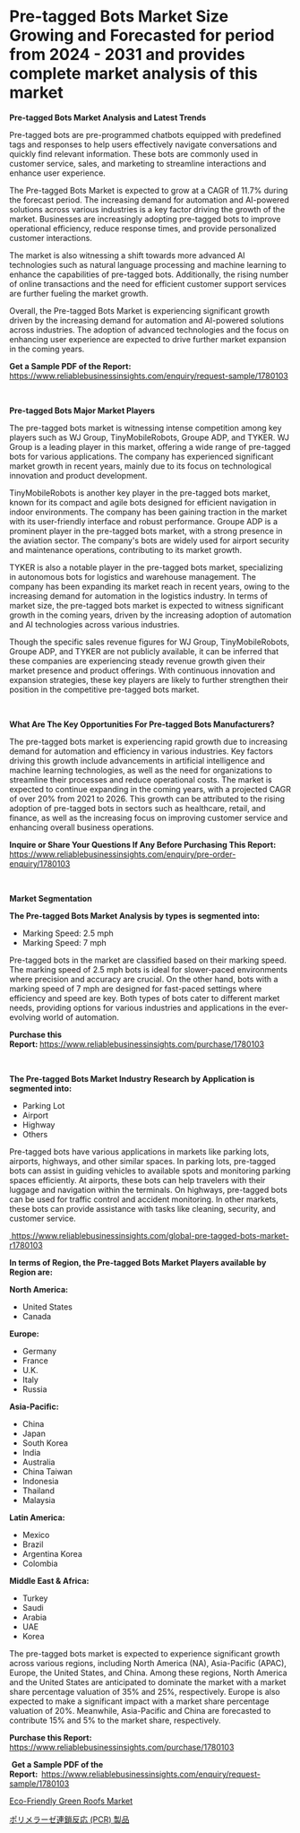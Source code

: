 <p><h1>Pre-tagged Bots Market Size Growing and Forecasted for period from 2024 - 2031 and provides complete market analysis of this market</h1></p><p><strong>Pre-tagged Bots Market Analysis and Latest Trends</strong></p>
<p><p>Pre-tagged bots are pre-programmed chatbots equipped with predefined tags and responses to help users effectively navigate conversations and quickly find relevant information. These bots are commonly used in customer service, sales, and marketing to streamline interactions and enhance user experience.</p><p>The Pre-tagged Bots Market is expected to grow at a CAGR of 11.7% during the forecast period. The increasing demand for automation and AI-powered solutions across various industries is a key factor driving the growth of the market. Businesses are increasingly adopting pre-tagged bots to improve operational efficiency, reduce response times, and provide personalized customer interactions.</p><p>The market is also witnessing a shift towards more advanced AI technologies such as natural language processing and machine learning to enhance the capabilities of pre-tagged bots. Additionally, the rising number of online transactions and the need for efficient customer support services are further fueling the market growth.</p><p>Overall, the Pre-tagged Bots Market is experiencing significant growth driven by the increasing demand for automation and AI-powered solutions across industries. The adoption of advanced technologies and the focus on enhancing user experience are expected to drive further market expansion in the coming years.</p></p>
<p><strong>Get a Sample PDF of the Report:&nbsp;</strong> <a href="https://www.reliablebusinessinsights.com/enquiry/request-sample/1780103">https://www.reliablebusinessinsights.com/enquiry/request-sample/1780103</a></p>
<p>&nbsp;</p>
<p><strong>Pre-tagged Bots Major Market Players</strong></p>
<p><p>The pre-tagged bots market is witnessing intense competition among key players such as WJ Group, TinyMobileRobots, Groupe ADP, and TYKER. WJ Group is a leading player in this market, offering a wide range of pre-tagged bots for various applications. The company has experienced significant market growth in recent years, mainly due to its focus on technological innovation and product development.</p><p>TinyMobileRobots is another key player in the pre-tagged bots market, known for its compact and agile bots designed for efficient navigation in indoor environments. The company has been gaining traction in the market with its user-friendly interface and robust performance. Groupe ADP is a prominent player in the pre-tagged bots market, with a strong presence in the aviation sector. The company's bots are widely used for airport security and maintenance operations, contributing to its market growth.</p><p>TYKER is also a notable player in the pre-tagged bots market, specializing in autonomous bots for logistics and warehouse management. The company has been expanding its market reach in recent years, owing to the increasing demand for automation in the logistics industry. In terms of market size, the pre-tagged bots market is expected to witness significant growth in the coming years, driven by the increasing adoption of automation and AI technologies across various industries.</p><p>Though the specific sales revenue figures for WJ Group, TinyMobileRobots, Groupe ADP, and TYKER are not publicly available, it can be inferred that these companies are experiencing steady revenue growth given their market presence and product offerings. With continuous innovation and expansion strategies, these key players are likely to further strengthen their position in the competitive pre-tagged bots market.</p></p>
<p>&nbsp;</p>
<p><strong>What Are The Key Opportunities For Pre-tagged Bots Manufacturers?</strong></p>
<p><p>The pre-tagged bots market is experiencing rapid growth due to increasing demand for automation and efficiency in various industries. Key factors driving this growth include advancements in artificial intelligence and machine learning technologies, as well as the need for organizations to streamline their processes and reduce operational costs. The market is expected to continue expanding in the coming years, with a projected CAGR of over 20% from 2021 to 2026. This growth can be attributed to the rising adoption of pre-tagged bots in sectors such as healthcare, retail, and finance, as well as the increasing focus on improving customer service and enhancing overall business operations.</p></p>
<p><strong>Inquire or Share Your Questions If Any Before Purchasing This Report:</strong> <a href="https://www.reliablebusinessinsights.com/enquiry/pre-order-enquiry/1780103">https://www.reliablebusinessinsights.com/enquiry/pre-order-enquiry/1780103</a></p>
<p>&nbsp;</p>
<p><strong>Market Segmentation</strong></p>
<p><strong>The Pre-tagged Bots Market Analysis by types is segmented into:</strong></p>
<p><ul><li>Marking Speed: 2.5 mph</li><li>Marking Speed: 7 mph</li></ul></p>
<p><p>Pre-tagged bots in the market are classified based on their marking speed. The marking speed of 2.5 mph bots is ideal for slower-paced environments where precision and accuracy are crucial. On the other hand, bots with a marking speed of 7 mph are designed for fast-paced settings where efficiency and speed are key. Both types of bots cater to different market needs, providing options for various industries and applications in the ever-evolving world of automation.</p></p>
<p><strong>Purchase this Report:&nbsp;</strong><a href="https://www.reliablebusinessinsights.com/purchase/1780103">https://www.reliablebusinessinsights.com/purchase/1780103</a></p>
<p>&nbsp;</p>
<p><strong>The Pre-tagged Bots Market Industry Research by Application is segmented into:</strong></p>
<p><ul><li>Parking Lot</li><li>Airport</li><li>Highway</li><li>Others</li></ul></p>
<p><p>Pre-tagged bots have various applications in markets like parking lots, airports, highways, and other similar spaces. In parking lots, pre-tagged bots can assist in guiding vehicles to available spots and monitoring parking spaces efficiently. At airports, these bots can help travelers with their luggage and navigation within the terminals. On highways, pre-tagged bots can be used for traffic control and accident monitoring. In other markets, these bots can provide assistance with tasks like cleaning, security, and customer service.</p></p>
<p><a href="https://www.reliablebusinessinsights.com/global-pre-tagged-bots-market-r1780103">&nbsp;https://www.reliablebusinessinsights.com/global-pre-tagged-bots-market-r1780103</a></p>
<p><strong>In terms of Region, the Pre-tagged Bots Market Players available by Region are:</strong></p>
<p>
    <p> <strong> North America: </strong>
        <ul>
            <li>United States</li>
            <li>Canada</li>
        </ul>
        </p> 
    <p> <strong> Europe: </strong>
        <ul>
            <li>Germany</li>
            <li>France</li>
            <li>U.K.</li>
            <li>Italy</li>
            <li>Russia</li>
        </ul>
        </p> 
    <p> <strong> Asia-Pacific: </strong>
        <ul>
            <li>China</li>
            <li>Japan</li>
            <li>South Korea</li>
            <li>India</li>
            <li>Australia</li>
            <li>China Taiwan</li>
            <li>Indonesia</li>
            <li>Thailand</li>
            <li>Malaysia</li>
        </ul>
        </p> 
    <p> <strong> Latin America: </strong>
        <ul>
            <li>Mexico</li>
            <li>Brazil</li>
            <li>Argentina Korea</li>
            <li>Colombia</li>
        </ul>
        </p> 
    <p> <strong> Middle East & Africa: </strong>
        <ul>
            <li>Turkey</li>
            <li>Saudi</li>
            <li>Arabia</li>
            <li>UAE</li>
            <li>Korea</li>
        </ul>
    </p>
    </p>
<p><p>The pre-tagged bots market is expected to experience significant growth across various regions, including North America (NA), Asia-Pacific (APAC), Europe, the United States, and China. Among these regions, North America and the United States are anticipated to dominate the market with a market share percentage valuation of 35% and 25%, respectively. Europe is also expected to make a significant impact with a market share percentage valuation of 20%. Meanwhile, Asia-Pacific and China are forecasted to contribute 15% and 5% to the market share, respectively.</p></p>
<p><strong>Purchase this Report: </strong><a href="https://www.reliablebusinessinsights.com/purchase/1780103">https://www.reliablebusinessinsights.com/purchase/1780103</a></p>
<p>&nbsp;<strong>Get a Sample PDF of the Report:&nbsp;&nbsp;</strong><a href="https://www.reliablebusinessinsights.com/enquiry/request-sample/1780103">https://www.reliablebusinessinsights.com/enquiry/request-sample/1780103</a></p>
<p><strong></strong></p>
<p><p><a href="https://view.publitas.com/reportprime-1/comprehensive-analysis-of-the-global-eco-friendly-green-roofs-market-growth-trends-market-forecasts-2024-2031/">Eco-Friendly Green Roofs Market</a></p><p><a href="https://github.com/EmoryYundt1935/Market-Research-Report-List-2/blob/main/6259062105619.md">ポリメラーゼ連鎖反応 (PCR) 製品</a></p></p>